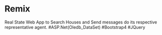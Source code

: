 # Remix
Real State Web App to Search Houses and Send messages do its respective representative agent. #ASP.Net(Oledb_DataSet) #Bootstrap4 #JQuery 
